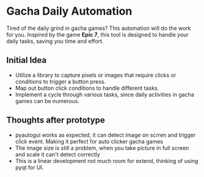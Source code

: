 # Gacha Daily Automation

Tired of the daily grind in gacha games? This automation will do the work for you. Inspired by the game **Epic 7**, this tool is designed to handle your daily tasks, saving you time and effort.

## Initial Idea

- Utilize a library to capture pixels or images that require clicks or conditions to trigger a button press.
- Map out button click conditions to handle different tasks.
- Implement a cycle through various tasks, since daily activities in gacha games can be numerous.

## Thoughts after prototype
- pyautogui works as expected, it can detect image on scrren and trigger click event. Making it perfect for auto clicker gacha games
- The image size is still a problem, when you take picture in full screen and scale it can't detect correctly
- This is a linear development not much room for extend, thinking of using pyqt for UI.
